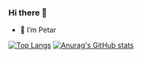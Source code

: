 ### Hi there 👋


- 🔭 I’m Petar

<p dir="auto"><a href="https://github.com/anuraghazra/github-readme-stats"><img src="https://camo.githubusercontent.com/982c280879e3c2ef3f88cc487570ba34f5b26d1eed65fbb3eccc86ce6b4065e8/68747470733a2f2f6769746875622d726561646d652d73746174732e76657263656c2e6170702f6170692f746f702d6c616e67732f3f757365726e616d653d4872697374696e636865743026686964655f70726f67726573733d66616c7365" alt="Top Langs" data-canonical-src="https://github-readme-stats.vercel.app/api/top-langs/?username=Hristinchet0&amp;hide_progress=false" style="max-width: 100%;"></a>
<a target="_blank" rel="noopener noreferrer nofollow" href="https://camo.githubusercontent.com/03d200e940f3d875c1d841a96fc599fd8a8ea645325ca973353b2de714227d95/68747470733a2f2f6769746875622d726561646d652d73746174732e76657263656c2e6170702f6170693f757365726e616d653d4872697374696e63686574302673686f775f69636f6e733d74727565267468656d653d7472616e73706172656e74"><img src="https://camo.githubusercontent.com/03d200e940f3d875c1d841a96fc599fd8a8ea645325ca973353b2de714227d95/68747470733a2f2f6769746875622d726561646d652d73746174732e76657263656c2e6170702f6170693f757365726e616d653d4872697374696e63686574302673686f775f69636f6e733d74727565267468656d653d7472616e73706172656e74" alt="Anurag's GitHub stats" data-canonical-src="https://github-readme-stats.vercel.app/api?username=Hristinchet0&amp;show_icons=true&amp;theme=transparent" style="max-width: 100%;"></a></p>
